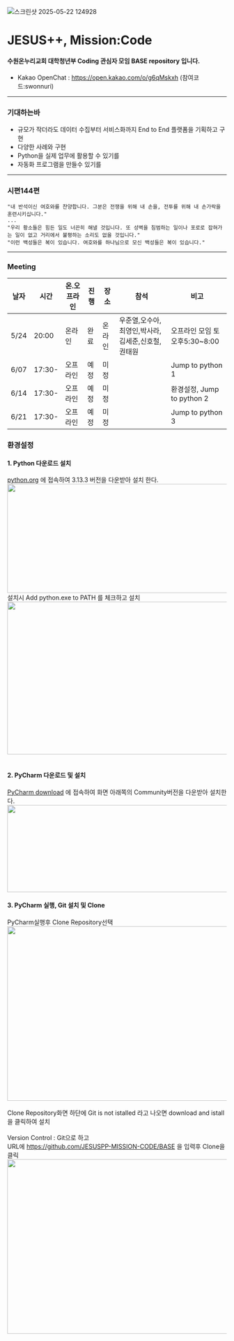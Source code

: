 ![스크린샷 2025-05-22 124928](https://github.com/user-attachments/assets/5d7b3429-0ea0-49b2-912c-794821be8b1e)
# JESUS++, Mission:Code 
#### 수원온누리교회 대학청년부 Coding 관심자 모임 BASE repository 입니다.
- Kakao OpenChat : https://open.kakao.com/o/g6qMskxh  (참여코드:swonnuri)
----
###  기대하는바
- 규모가 작더라도 데이터 수집부터 서비스화까지 End to End 플랫폼을 기획하고 구현
- 다양한 사례와 구현
- Python을 실제 업무에 활용할 수 있기를
- 자동화 프로그램을 만들수 있기를
----
### 시편144편  
```
"내 반석이신 여호와를 찬양합니다. 그분은 전쟁을 위해 내 손을, 전투를 위해 내 손가락을 훈련시키십니다."  
...
"우리 황소들은 힘든 일도 너끈히 해낼 것입니다. 또 성벽을 침범하는 일이나 포로로 잡혀가는 일이 없고 거리에서 불평하는 소리도 없을 것입니다."  
"이런 백성들은 복이 있습니다. 여호와를 하나님으로 모신 백성들은 복이 있습니다."
```
----
### Meeting
| 날자 |시간| 온.오프라인 | 진행| 장소 | 참석|비고| 
|--|--|--|--|--|--|--|
| 5/24 |20:00|온라인|완료 |온라인  | 우준열,오수아,최영인,박사라,김세준,신호철,권태원 | 오프라인 모임 토 오후5:30~8:00|
| 6/07 |17:30-|오프라인|예정| 미정|    | Jump to python 1 |
| 6/14 |17:30-|오프라인|예정| 미정|    | 환경설정, Jump to python 2 |
| 6/21 |17:30-|오프라인|예정| 미정|    | Jump to python 3 |

### 환경설정
#### 1. Python 다운로드 설치
[python.org](https://www.python.org/downloads/) 에 접속하여 3.13.3 버전을 다운받아 설치 한다.
<img src="https://github.com/user-attachments/assets/bce0984a-a3a3-4afd-a376-53b4b34eb346"  width="800px" height="250px"></img>  
설치시 Add python.exe to PATH 를 체크하고 설치  
<img src="https://github.com/user-attachments/assets/2155217f-9572-4f39-a6a0-96f2e2163a14" width="550px" height="350px"></img>  
<br>
#### 2. PyCharm 다운로드 및 설치
[PyCharm download](https://www.jetbrains.com/pycharm/download/?section=windows) 에 접속하여 화면 아래쪽의 Community버전을 다운받아 설치한다.
<img src="https://github.com/user-attachments/assets/0ed5fc61-56ac-4db9-9ff2-78f8fad22330"  width="800px" height="200px"></img>  

#### 3. PyCharm 실행, Git 설치 및 Clone
PyCharm실행후 Clone Repository선택  
<img src="https://github.com/user-attachments/assets/fce6f681-4555-4df0-af0b-38441d7a1124"  width="660px" height="400px"></img>  
<br>
Clone Repository화면 하단에 Git is not istalled 라고 나오면 download and istall 을 클릭하여 설치  
<br>
Version Control : Git으로 하고  
URL에  https://github.com/JESUSPP-MISSION-CODE/BASE  을 입력후 Clone을 클릭  
<img src="https://github.com/user-attachments/assets/a305ed36-f31d-4011-9c53-fbf26f49718b" width="660px" height="400px"></img>  

